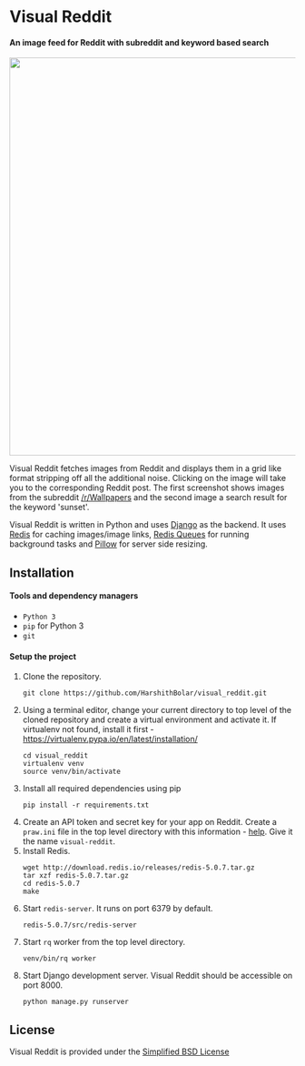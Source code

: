 # Visual Reddit 

#### An image feed for Reddit with subreddit and keyword based search

<p align="center">
  <img width="700" src="https://i.imgur.com/K6IligW.jpg">
</p>

Visual Reddit fetches images from Reddit and displays them in a grid like format stripping off all the additional noise. Clicking on the image will take you to the corresponding Reddit post. The first screenshot shows images from the subreddit [/r/Wallpapers](https://www.reddit.com/r/wallpapers/) and the second image a search result for the keyword 'sunset'.

Visual Reddit is written in Python and uses [Django](https://www.djangoproject.com/) as the backend. It uses [Redis](https://redis.io/) for caching images/image links, [Redis Queues](https://python-rq.org/) for running background tasks and [Pillow](https://pillow.readthedocs.io/en/stable/) for server side resizing.

Installation
------------
#### Tools and dependency managers
* `Python 3`
* `pip` for Python 3 
* `git`

#### Setup the project
1. Clone the repository. 
   ```
   git clone https://github.com/HarshithBolar/visual_reddit.git
   ```
2. Using a terminal editor, change your current directory to top level of the cloned repository and create a virtual environment and activate it. If virtualenv not found, install it first - https://virtualenv.pypa.io/en/latest/installation/
   ```
   cd visual_reddit
   virtualenv venv
   source venv/bin/activate
   ```
3. Install all required dependencies using pip
   ```
   pip install -r requirements.txt
   ```
4. Create an API token and secret key for your app on Reddit. Create a `praw.ini` file in the top level directory with this information - [help](https://praw.readthedocs.io/en/latest/getting_started/configuration/prawini.html#defining-additional-sites). Give it the name `visual-reddit`.
5. Install Redis.
   ```
   wget http://download.redis.io/releases/redis-5.0.7.tar.gz
   tar xzf redis-5.0.7.tar.gz
   cd redis-5.0.7
   make
   ```
6. Start `redis-server`. It runs on port 6379 by default.
   ```
   redis-5.0.7/src/redis-server
   ```
7. Start `rq` worker from the top level directory.
   ```
   venv/bin/rq worker
   ```
8. Start Django development server. Visual Reddit should be accessible on port 8000.
   ```
   python manage.py runserver
   ```

License
-------
Visual Reddit is provided under the [Simplified BSD License](https://github.com/HarshithBolar/visual_reddit/blob/master/LICENSE.md)
